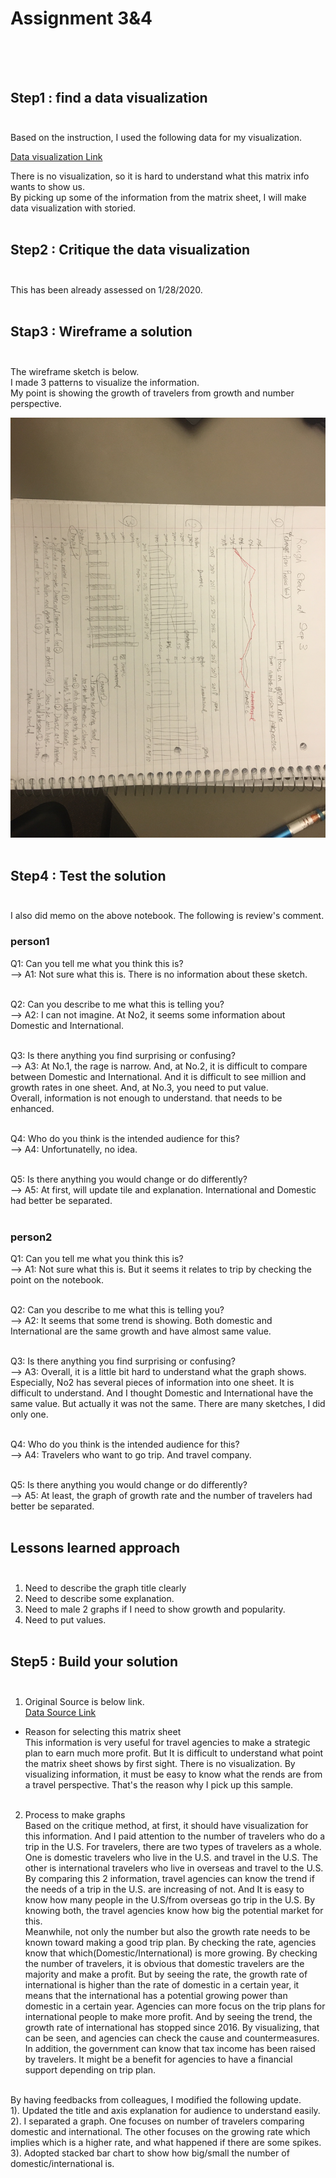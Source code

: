 # Assignment 3&4 <br><br><br>

## Step1 : find a data visualization<br><br>

Based on the instruction, I used the following data for my visualization.<br>

[Data visualization Link](https://www.ustravel.org/system/files/media_root/document/Research_Fact-Sheet_US-Travel-and-Tourism-Overview.pdf)<br>

There is no visualization, so it is hard to understand what this matrix info wants to show us. <br>
By picking up some of the information from the matrix sheet, I will make data visualization with storied.<br><br>

## Step2 : Critique the data visualization<br><br>

This has been already assessed on 1/28/2020.<br><br>

## Stap3 : Wireframe a solution<br><br>

The wireframe sketch is below.<br> 
I made 3 patterns to visualize the information.<br>
My point is showing the growth of travelers from growth and number perspective.<br>

![Alt text](/Wireframe.jpeg)<br><br>

## Step4 : Test the solution<br><br>

I also did memo on the above notebook. The following is review's comment.<br>

### person1<br>
Q1: Can you tell me what you think this is?<br>
--> A1: Not sure what this is. There is no information about these sketch.<br><br>

Q2: Can you describe to me what this is telling you?<br>
--> A2: I can not imagine. At No2, it seems some information about Domestic and International.<br><br>

Q3: Is there anything you find surprising or confusing?<br>
--> A3: At No.1, the rage is narrow. And, at No.2, it is difficult to compare between Domestic and International. And it is difficult to see million and growth rates in one sheet. And, at No.3, you need to put value.<br>
        Overall, information is not enough to understand. that needs to be enhanced.<br><br>

Q4: Who do you think is the intended audience for this?<br>
--> A4: Unfortunatelly, no idea.<br><br>

Q5: Is there anything you would change or do differently?<br>
--> A5: At first, will update tile and explanation. International and Domestic had better be separated.<br><br>

### person2<br>
Q1: Can you tell me what you think this is?<br>
--> A1: Not sure what this is. But it seems it relates to trip by checking the point on the notebook.<br><br>

Q2: Can you describe to me what this is telling you?<br>
--> A2: It seems that some trend is showing. Both domestic and International are the same growth and have almost same value.<br><br>

Q3: Is there anything you find surprising or confusing?<br>
--> A3: Overall, it is a little bit hard to understand what the graph shows. Especially, No2 has several pieces of information into one sheet. It is difficult to understand. And I thought Domestic and International have the same value. But actually it was not the same. There are many sketches, I did only one.<br><br>

Q4: Who do you think is the intended audience for this?<br>
--> A4: Travelers who want to go trip. And travel company.<br><br>

Q5: Is there anything you would change or do differently?<br>
--> A5: At least, the graph of growth rate and the number of travelers had better be separated.<br><br>

##  Lessons learned approach<br><br>
1. Need to describe the graph title clearly
2. Need to describe some explanation.
3. Need to male 2 graphs if I need to show growth and popularity.
4. Need to put values.<br><br>


## Step5 : Build your solution<br><br>
1. Original Source is below link.<br>
[Data Source Link](https://www.ustravel.org/system/files/media_root/document/Research_Fact-Sheet_US-Travel-and-Tourism-Overview.pdf)<br>
* Reason for selecting this matrix sheet<br>
This information is very useful for travel agencies to make a strategic plan to earn much more profit. But It is difficult to understand what point the matrix sheet shows by first sight. There is no visualization. By visualizing information, it must be easy to know what the rends are from a travel perspective. That's the reason why I pick up this sample.<br><br>

2. Process to make graphs<br>
Based on the critique method, at first, it should have visualization for this information. And I paid attention to the number of travelers who do a trip in the U.S.  For travelers, there are two types of travelers as a whole. One is domestic travelers who live in the U.S. and travel in the U.S. The other is international travelers who live in overseas and travel to the U.S.<br>
By comparing this 2 information, travel agencies can know the trend if the needs of a trip in the U.S. are increasing of not. And It is easy to know how many people in the U.S/from overseas go trip in the U.S. By knowing both, the travel agencies know how big the potential market for this. <br>
Meanwhile, not only the number but also the growth rate needs to be known toward making a good trip plan.  By checking the rate, agencies know that which(Domestic/International) is more growing. By checking the number of travelers, it is obvious that domestic travelers are the majority and make a profit. But by seeing the rate, the growth rate of international is higher than the rate of domestic in a certain year, it means that the international has a potential growing power than domestic in a certain year. Agencies can more focus on the trip plans for international people to make more profit. And by seeing the trend, the growth rate of international has stopped since 2016. By visualizing, that can be seen, and agencies can check the cause and countermeasures. <br>
In addition, the government can know that tax income has been raised by travelers. It might be a benefit for agencies to have a financial support depending on trip plan.<br><br>

By having feedbacks from colleagues, I modified the following update.<br>
1). Updated the title and axis explanation for audience to understand easily.<br>
2). I separated a graph. One focuses on number of travelers comparing domestic and international. The other focuses on the growing rate which implies which is a higher rate, and what happened if there are some spikes.<br>
3). Adopted stacked bar chart to show how big/small the number of domestic/international is.<br> 


##


